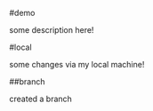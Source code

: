 #demo

some description here!

#local

some changes via my local machine!

##branch

created a branch
